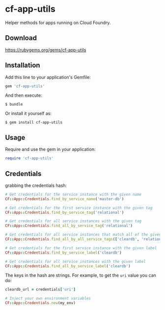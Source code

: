 # cf-app-utils

Helper methods for apps running on Cloud Foundry.

## Download

https://rubygems.org/gems/cf-app-utils

## Installation

Add this line to your application's Gemfile:

```ruby
gem 'cf-app-utils'
```

And then execute:

    $ bundle

Or install it yourself as:

    $ gem install cf-app-utils

## Usage

Require and use the gem in your application:

```ruby
require 'cf-app-utils'
```

## Credentials

grabbing the credentials hash:

```ruby
# Get credentials for the service instance with the given name
CF::App::Credentials.find_by_service_name('master-db')

# Get credentials for the first service instance with the given tag
CF::App::Credentials.find_by_service_tag('relational')

# Get credentials for all service instances with the given tag
CF::App::Credentials.find_all_by_service_tag('relational')

# Get credentials for all service instances that match all of the given tags
CF::App::Credentials.find_all_by_all_service_tags(['cleardb', 'relational'])

# Get credentials for the first service instance with the given label
CF::App::Credentials.find_by_service_label('cleardb')

# Get credentials for all service instances with the given label
CF::App::Credentials.find_all_by_service_label('cleardb')
```

The keys in the hash are strings. For example, to get the `uri` value you can do:

```ruby
cleardb_url = credentials['uri']
```

```ruby
# Inject your own environment variables
CF::App::Credentials.new(my_env)
```
